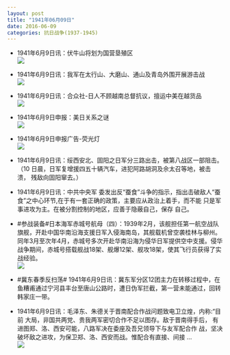 ```yaml
---
layout: post
title: "1941年06月09日"
date: 2016-06-09
categories: 抗日战争(1937-1945)
---
```


<meta name="referrer" content="no-referrer" />

- 1941年6月9日讯：伏牛山将划为国营垦殖区 <br/><img src="https://ww2.sinaimg.cn/large/aca367d8jw1f4pd9xp2u2j206j06ywf6.jpg" />

- 1941年6月9日讯：我军在太行山、大磨山、通山及青岛外围开展游击战 <br/><img src="https://ww3.sinaimg.cn/large/aca367d8jw1f4pbk5prhaj20ex0kp42k.jpg" />

- 1941年6月9日讯：合众社-日人不顾越南总督抗议，擅运中美在越货品 <br/><img src="https://ww2.sinaimg.cn/large/aca367d8jw1f4p9taju0mj20fr0kon1n.jpg" />

- 1941年6月9日申报：美日关系之谜 <br/><img src="https://ww2.sinaimg.cn/large/aca367d8jw1f4p82ypbohj20pa0y0h4k.jpg" />

- 1941年6月9日申报广告-荧光灯 <br/><img src="https://ww2.sinaimg.cn/large/aca367d8jw1f4p2vp8i5bj20kq0gy42x.jpg" />

- 1941年6月9日讯：绥西安北、固阳之日军分三路出击，被第八战区一部阻击。（10 日晨，日军复增援四五十辆汽车，进犯阿路胡洞及佘太召等地，被击溃， 残敌向固阳窜去。） 

- 1941年6月9日讯：中共中央军 委发出反“蚕食”斗争的指示，指出击破敌人“蚕 食”之中心环节,在于有一套正确的政策，主要应从政治上着手，而不能 只是军事进攻为主。在被分割控制的地区，应善于隐蔽自己，保存 自己。 

- #参战装备#日本海军赤城号航母（四）：1939年2月，该舰担任第一航空战队旗舰，开赴中国华南沿海支援日军入侵海南岛，其舰载机曾空袭桂林与柳州。同年3月至次年4月，赤城号多次开赴华南沿海为侵华日军提供空中支援。侵华战争期间，赤城号搭载舰战18架、舰爆12架、舰攻18架，使其飞行员获得了实战经验。 <br/><img src="https://ww3.sinaimg.cn/large/aca367d8jw1f4oqque3qwj20ci0pbgq2.jpg" />

- #冀东春季反扫荡# 1941年6月9日讯：冀东军分区12团主力在转移过程中，在鱼糟甫通过宁河县丰台至唐山公路时，遭日伪军拦截，第一营未能通过，回转韩家庄一带。 

- 1941年6月9日讯：毛泽东、朱德关于晋南配合作战问题致电卫立煌，内称:“目前 大局，非国共两党、贵我两军密切合作不足以图存。敌于晋南得手后， 有进图郑、洛、西安可能，八路军决在委座及吾兄领导下与友军配合作 战，坚决破坏敌之进攻，为保卫郑、洛、西安而战。惟配合有直接、间接 ... <br/><img src="https://ww3.sinaimg.cn/large/aca367d8jw1f4on9h2cfmj20c80mmgp9.jpg" />

